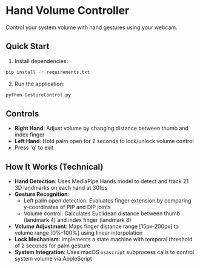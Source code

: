 # Hand Volume Controller

Control your system volume with hand gestures using your webcam.

## Quick Start

1. Install dependencies:
```bash
pip install -r requirements.txt
```

2. Run the application:
```bash
python GestureControl.py
```

## Controls

- **Right Hand**: Adjust volume by changing distance between thumb and index finger
- **Left Hand**: Hold palm open for 2 seconds to lock/unlock volume control
- Press 'q' to exit 

## How It Works (Technical)

- **Hand Detection**: Uses MediaPipe Hands model to detect and track 21 3D landmarks on each hand at 30fps
- **Gesture Recognition**: 
  - Left palm open detection: Evaluates finger extension by comparing y-coordinates of PIP and DIP joints
  - Volume control: Calculates Euclidean distance between thumb (landmark 4) and index finger (landmark 8)
- **Volume Adjustment**: Maps finger distance range [15px-200px] to volume range [0%-100%] using linear interpolation
- **Lock Mechanism**: Implements a state machine with temporal threshold of 2 seconds for palm gesture
- **System Integration**: Uses macOS `osascript` subprocess calls to control system volume via AppleScript 